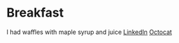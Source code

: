 # Breakfast
I had waffles with maple syrup and juice
[LinkedIn](https://www.linkedin.com/in/ethan-mcgrath-464596198/)
[Octocat](octocat.png)
